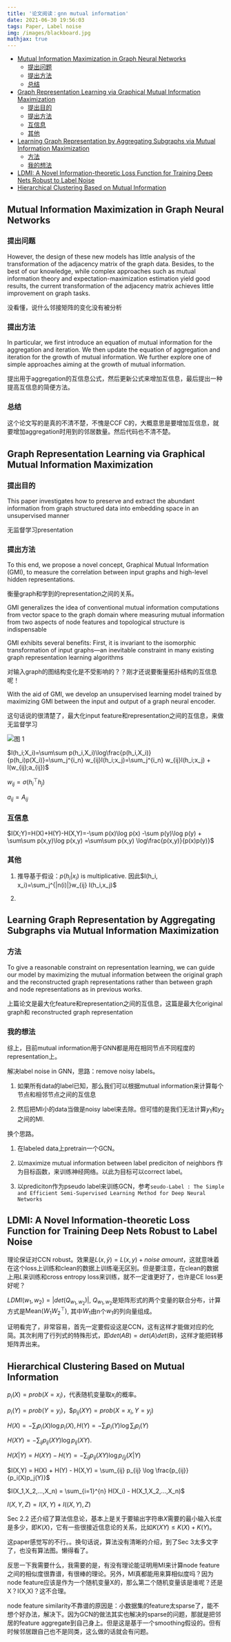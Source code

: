 ```yaml
---
title: '论文阅读：gnn mutual information'
date: 2021-06-30 19:56:03
tags: Paper, Label noise
img: /images/blackboard.jpg
mathjax: true
---
```


- [Mutual Information Maximization in Graph Neural Networks](#mutual-information-maximization-in-graph-neural-networks)
  - [提出问题](#提出问题)
  - [提出方法](#提出方法)
  - [总结](#总结)
- [Graph Representation Learning via Graphical Mutual Information Maximization](#graph-representation-learning-via-graphical-mutual-information-maximization)
  - [提出目的](#提出目的)
  - [提出方法](#提出方法-1)
  - [互信息](#互信息)
  - [其他](#其他)
- [Learning Graph Representation by Aggregating Subgraphs via Mutual Information Maximization](#learning-graph-representation-by-aggregating-subgraphs-via-mutual-information-maximization)
  - [方法](#方法)
  - [我的想法](#我的想法)
- [LDMI: A Novel Information-theoretic Loss Function for Training Deep Nets Robust to Label Noise](#ldmi-a-novel-information-theoretic-loss-function-for-training-deep-nets-robust-to-label-noise)
- [Hierarchical Clustering Based on Mutual Information](#hierarchical-clustering-based-on-mutual-information)


## Mutual Information Maximization in Graph Neural Networks

### 提出问题
 However, the design of these new models has little analysis of the transformation of the adjacency matrix of the graph data. Besides, to the best of our knowledge, while complex approaches such as mutual information theory and expectation-maximization estimation yield good results, the current transformation of the adjacency matrix achieves little improvement on graph tasks.

没看懂，说什么邻接矩阵的变化没有被分析

### 提出方法
In particular, we first introduce an equation of mutual information for the aggregation and iteration. We then update the equation of aggregation and iteration for the growth of mutual information. We further explore one of simple approaches aiming at the growth of mutual information.

提出用于aggregation的互信息公式，然后更新公式来增加互信息，最后提出一种提高互信息的简便方法。


### 总结
这个论文写的是真的不清不楚，不愧是CCF C的，大概意思是要增加互信息，就要增加aggregation时用到的邻居数量。然后代码也不清不楚。


## Graph Representation Learning via Graphical Mutual Information Maximization
### 提出目的
This paper investigates how to preserve and extract the abundant information from graph structured data into embedding space in an unsupervised manner

无监督学习presentation


### 提出方法
To this end, we propose a novel concept, Graphical Mutual Information (GMI), to measure the correlation between input graphs and high-level hidden representations.

衡量graph和学到的representation之间的关系。

GMI generalizes the idea of conventional mutual information computations from vector space to the graph domain where measuring mutual information from two aspects of node features and topological structure is indispensable

GMI exhibits several benefits: First, it is invariant to the isomorphic transformation of input graphs—an inevitable constraint in many existing graph representation learning algorithms

对输入graph的图结构变化是不受影响的？？刚才还说要衡量拓扑结构的互信息呢！

With the aid of GMI, we develop an unsupervised learning model trained by
maximizing GMI between the input and output of a graph neural encoder.

这句话说的很清楚了，最大化input feature和representation之间的互信息，来做无监督学习

![图 1](https://i.loli.net/2021/07/01/Sw56bO1iWTPCpmA.png)  


$I(h_i;X_i)=\sum\sum p(h_i,X_i)\log\frac{p(h_i,X_i)}{p(h_i)p(X_i)}=\sum_j^{i_n} w_{ij}I(h_i;x_j)=\sum_j^{i_n} w_{ij}I(h_i;x_j) + I(w_{ij};a_{ij})$

$w_{ij}=\sigma(h_i^\top h_j)$

$a_{ij}=A_{ij}$



### 互信息
$I(X;Y)=H(X)+H(Y)-H(X,Y)=-\sum p(x)\log p(x) -\sum p(y)\log p(y) + \sum\sum p(x,y)\log p(x,y) =\sum\sum p(x,y) \log\frac{p(x,y)}{p(x)p(y)}$


### 其他
1. 推导基于假设：$p(h_i|x_i)$ is multiplicative. 因此$I(h_i, x_i)=\sum_j^{|n(i)|}w_{ij} I(h_i,x_j)$

2. 


## Learning Graph Representation by Aggregating Subgraphs via Mutual Information Maximization


### 方法
To give a reasonable constraint on representation learning, we can guide our model by maximizing the mutual information between the original graph and the reconstructed graph representations rather than between graph and node representations as in previous works.

上篇论文是最大化feature和representation之间的互信息，这篇是最大化original graph和 reconstructed graph representation


### 我的想法
综上，目前mutual information用于GNN都是用在相同节点不同程度的representation上。

解决label noise in GNN，思路：remove noisy labels。

1. 如果所有data的label已知，那么我们可以根据mutual information来计算每个节点和相邻节点之间的互信息

2. 然后把MI小的data当做是noisy label来去除。但可惜的是我们无法计算$y_1$和$y_2$之间的MI.

换个思路。

1. 在labeled data上pretrain一个GCN。

2. 以maximize mutual information between label prediciton of neighbors 作为目标函数，来训练神经网络。以此为目标可以correct label。

3. 以prediciton作为pseudo label来训练GCN，参考`seudo-Label : The Simple and Efficient Semi-Supervised Learning Method for Deep Neural Networks`


## LDMI: A Novel Information-theoretic Loss Function for Training Deep Nets Robust to Label Noise

理论保证对CCN robust。效果是$L(x,\tilde{y})=L(x,y)+noise\ amount$，这就意味着在这个loss上训练和clean的数据上训练毫无区别。但是要注意，在clean的数据上用$L$来训练和cross entropy loss来训练，就不一定谁更好了，也许是CE loss更好呢？

$LDMI(w_1,w_2)=|det(Q_{w_1,w_2})|$, $Q_{w_1,w_2}$是矩阵形式的两个变量的联合分布，计算方式是$\mathrm{Mean}(W_1 W_2^{\top})$, 其中$W_1$由n个$w_1$的列向量组成。

证明看完了，非常容易，首先一定要假设这是CCN，这有这样才能做对应的化简。其次利用了行列式的特殊形式，即$det(AB)=det(A)det(B)$，这样才能把转移矩阵弄出来。


## Hierarchical Clustering Based on Mutual Information
$p_i(X)=prob(X=x_i)$，代表随机变量取$x_i$的概率。

$p_i(Y)=prob(Y=y_i)$，$$p_{ij}(XY)=prob(X=x_i,Y=y_j)$

$H(X)=-\sum_i p_i(X)\log p_i(X), H(Y)=-\sum_i p_i(Y) \log \sum_i p_i(Y)$

$H(XY)=-\sum_{ij} p_{ij}(XY) \log p_{ij}(XY)$.

$H(X|Y) = H(XY) - H(Y) = -\sum_{ij} p_{ij}(XY) \log p_{i|j}(X|Y)$

$I(X,Y) = H(X) + H(Y) - H(X,Y) = \sum_{ij} p_{ij} \log \frac{p_{ij}}{p_i(X)p_j(Y)}$

$I(X_1,X_2,...,X_n) = \sum_{i=1}^{n} H(X_i) - H(X_1,X_2,...,X_n)$

$I(X,Y,Z) = I(X,Y) + I((X,Y), Z)$

Sec 2.2 还介绍了算法信息论，基本上是关于要输出字符串$X$需要的最小输入长度是多少，即$K(X)$，它有一些很接近信息论的关系，比如$K(XY)\le K(X)+K(Y)$。

这paper感觉写的不行。。换句话说，算法没有清晰的介绍，到了Sec 3太多文字了，也没有算法图。懒得看了。

反思一下我需要什么，我需要的是，有没有理论能证明用MI来计算node feature之间的相似度很靠谱，有很棒的理论。另外，MI真都能用来算相似度吗？因为node feature应该是作为一个随机变量X的，那么第二个随机变量该是谁呢？还是X？I(X,X)？这不合理。

node feature similarity不靠谱的原因是：小数据集的feature太sparse了，能不想个好办法，解决下。因为GCN的做法其实也解决的sparse的问题，那就是把邻居的feature aggregate到自己身上。但是这是基于一个smoothing假设的。但有时候邻居跟自己也不是同类，这么做的话就会有问题。

